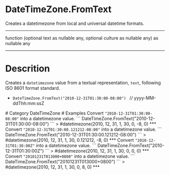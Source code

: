 ﻿# DateTimeZone.FromText
Creates a datetimezone from local and universal datetime formats.
***
function (optional text as nullable any, optional culture as nullable any) as nullable any
***
# Descrition 
Creates a <code>datetimezone</code> value from a textual representation, <code>text</code>, following ISO 8601 format standard.
  <ul>
   <li> <code>DateTimeZone.FromText("2010-12-31T01:30:00-08:00") </code> // yyyy-MM-ddThh:mm:ssZ </li>
  </ul>
# Category 
DateTimeZone
# Examples 
Convert <code>"2010-12-31T01:30:00-08:00"</code> into a datetimezone value.
```
DateTimeZone.FromText("2010-12-31T01:30:00-08:00")
```
> #datetimezone(2010, 12, 31, 1, 30, 0, -8, 0)
***
Convert <code>"2010-12-31T01:30:00.121212-08:00"</code> into a datetimezone value.
```
DateTimeZone.FromText("2010-12-31T01:30:00.121212-08:00")
```
> #datetimezone(2010, 12, 31, 1, 30, 0.121212, -8, 0)
***
Convert <code>"2010-12-31T01:30:00Z"</code> into a datetimezone value.
```
DateTimeZone.FromText("2010-12-31T01:30:00Z")
```
> #datetimezone(2010, 12, 31, 1, 30, 0, 0, 0)
***
Convert <code>"20101231T013000+0800"</code> into a datetimezone value.
```
DateTimeZone.FromText("20101231T013000+0800")
```
> #datetimezone(2010, 12, 31, 1, 30, 0, 8, 0)
***
